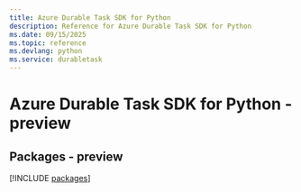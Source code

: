 ```yaml
---
title: Azure Durable Task SDK for Python
description: Reference for Azure Durable Task SDK for Python
ms.date: 09/15/2025
ms.topic: reference
ms.devlang: python
ms.service: durabletask
---
```

# Azure Durable Task SDK for Python - preview
## Packages - preview
[!INCLUDE [packages](durable-task-index.md)]
